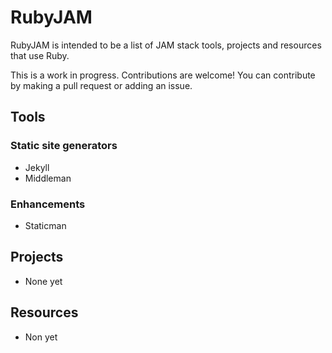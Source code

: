 # RubyJAM

RubyJAM is intended to be a list of JAM stack tools, projects and resources that use Ruby.

This is a work in progress. Contributions are welcome! You can contribute by making a pull request or adding an issue.

## Tools

### Static site generators

- Jekyll
- Middleman

### Enhancements

- Staticman

## Projects

- None yet

## Resources

- Non yet
